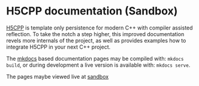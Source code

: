 # H5CPP documentation (Sandbox)

[H5CPP](h5cpp.org) is template only persistence for modern C++ with compiler assisted reflection. To take the notch a step higher, this improved documentation revels more internals of the project, as well as provides examples how to integrate H5CPP in your next C++ project.


The  [mkdocs](mkdocs.org) based documentation pages may be compiled with: `mkdocs build`, or during development a live version is available with: `mkdocs serve`.

The pages maybe viewed live at [sandbox](sandbox.h5cpp.org)

